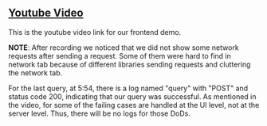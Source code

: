 ## [Youtube Video](https://www.youtube.com/watch?v=MV7wlZ9RM1c)

This is the youtube video link for our frontend demo.

**NOTE**: After recording we noticed that we did not show some network requests after sending a request. Some of them were hard to find in network tab because of different libraries sending requests and cluttering the network tab.


For the last query, at 5:54, there is a log named "query" with "POST" and status code 200, indicating that our query was successful. As mentioned in the video, for some of the failing cases are handled at the UI level, not at the server level. Thus, there will be no logs for those DoDs. 

